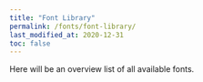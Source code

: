 ```yaml
---
title: "Font Library"
permalink: /fonts/font-library/
last_modified_at: 2020-12-31
toc: false
---
```

Here will be an overview list of all available fonts.
